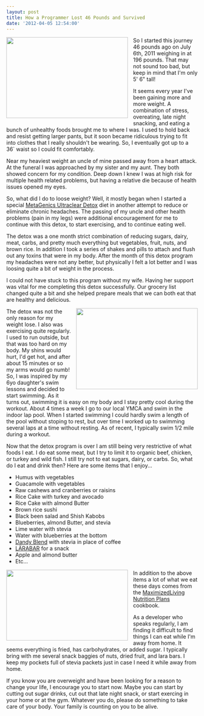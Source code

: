 ```yaml
---
layout: post
title: How a Programmer Lost 46 Pounds and Survived
date: '2012-04-05 12:54:00'
---
```


<div class="separator" style="clear: both; text-align: center;">
<a href="http://4.bp.blogspot.com/-pdgvQdlMelk/T30ZtSA8vAI/AAAAAAAAN1w/C85M_dUxIes/s1600/weight-loss-plateau.jpg" imageanchor="1" style="clear: left; float: left; margin-bottom: 1em; margin-right: 1em;"><img border="0" height="213" src="http://4.bp.blogspot.com/-pdgvQdlMelk/T30ZtSA8vAI/AAAAAAAAN1w/C85M_dUxIes/s320/weight-loss-plateau.jpg" width="320" /></a></div>
So I started this journey 46 pounds ago on July 6th, 2011 weighing in at 196 pounds. That may not sound too bad, but keep in mind that I'm only 5' 6" tall!

It seems every year I've been gaining more and more weight. A combination of stress, overeating, late night snacking, and eating a bunch of unhealthy foods brought me to where I was. I used to hold back and resist getting larger pants, but it soon became ridiculous trying to fit into clothes that I really shouldn't be wearing. So, I eventually got up to a 36` waist so I could fit comfortably.

Near my heaviest weight an uncle of mine passed away from a heart attack. At the funeral I was approached by my sister and my aunt. They both showed concern for my condition. Deep down I knew I was at high risk for multiple health related problems, but having a relative die because of health issues opened my eyes.

So, what did I do to loose weight? Well, it mostly began when I started a special <a href="http://www.cp24.com/PDF/detox28day.pdf">MetaGenics Ultraclear Detox</a> diet in another attempt to reduce or eliminate chronic headaches. The passing of my uncle and other health problems (pain in my legs) were additional encouragement for me to continue with this detox, to start exercising, and to continue eating well.

The detox was a one month strict combination of reducing sugars, dairy, meat, carbs, and pretty much everything but vegetables, fruit, nuts, and brown rice. In addition I took a series of shakes and pills to attach and flush out any toxins that were in my body. After the month of this detox program my headaches were not any better, but physically I felt a lot better and I was loosing quite a bit of weight in the process. 

I could not have stuck to this program without my wife. Having her support was vital for me completing this detox successfully. Our grocery list changed quite a bit and she helped prepare meals that we can both eat that are healthy and delicious.

<div class="separator" style="clear: both; text-align: center;">
<a href="http://2.bp.blogspot.com/-DBCE-LSGVW0/T32Ton_NceI/AAAAAAAAN20/KXmMNvojZzo/s1600/pool.jpg" imageanchor="1" style="clear: right; float: right; margin-bottom: 1em; margin-left: 1em;"><img border="0" height="213" src="http://2.bp.blogspot.com/-DBCE-LSGVW0/T32Ton_NceI/AAAAAAAAN20/KXmMNvojZzo/s320/pool.jpg" width="320" /></a></div>
The detox was not the only reason for my weight lose. I also was exercising quite regularly. I used to run outside, but that was too hard on my body. My shins would hurt, I'd get hot, and after about 15 minutes or so my arms would go numb! So, I was inspired by my 6yo daughter's swim lessons and decided to start swimming. As it turns out, swimming it is easy on my body and I stay pretty cool during the workout. About 4 times a week I go to our local YMCA and swim in the indoor lap pool. When I started swimming I could hardly swim a length of the pool without stoping to rest, but over time I worked up to swimming several laps at a time without resting. As of recent, I typically swim 1/2 mile during a workout.

Now that the detox program is over I am still being very restrictive of what foods I eat. I do eat some meat, but I try to limit it to organic beef, chicken, or turkey and wild fish. I still try not to eat sugars, dairy, or carbs. So, what do I eat and drink then? Here are some items that I enjoy...

<ul>
<li>Humus with vegetables</li>
<li>Guacamole with vegetables</li>
<li>Raw cashews and cranberries or raisins</li>
<li>Rice Cake with turkey and avocado</li>
<li>Rice Cake with almond Butter</li>
<li>Brown rice sushi</li>
<li>Black been salad and Shish Kabobs</li>
<li>Blueberries, almond Butter, and stevia</li>
<li>Lime water with stevia</li>
<li>Water with blueberries at the bottom</li>
<li><a href="http://www.dandyblend.com/">Dandy Blend</a> with stevia in place of coffee</li>
<li><a href="http://www.larabar.com/">LÄRABAR</a> for a snack</li>
<li>Apple and almond butter</li>
<li>Etc...</li>
</ul>

<div class="separator" style="clear: both; text-align: center;">
<a href="http://1.bp.blogspot.com/-_3oQ0SSs8Ss/T30aBJs35II/AAAAAAAAN14/weO2ioPXAI4/s1600/about-our-recipes.jpg" imageanchor="1" style="clear: left; float: left; margin-bottom: 1em; margin-right: 1em;"><img border="0" height="186" src="http://1.bp.blogspot.com/-_3oQ0SSs8Ss/T30aBJs35II/AAAAAAAAN14/weO2ioPXAI4/s320/about-our-recipes.jpg" width="320" /></a></div>
In addition to the above items a lot of what we eat these days comes from the <a href="http://store.maximizedliving.com/Scripts/prodView.asp?idproduct=140">MaximizedLiving Nutrition Plans</a> cookbook.

As a developer who speaks regularly, I am finding it difficult to find things I can eat while I'm away from home. It seems everything is fried, has carbohydrates, or added sugar. I typically bring with me several snack baggies of nuts, dried fruit, and lara bars. I keep my pockets full of stevia packets just in case I need it while away from home. 

If you know you are overweight and have been looking for a reason to change your life, I encourage you to start now. Maybe you can start by cutting out sugar drinks, cut out that late night snack, or start exercing in your home or at the gym. Whatever you do, please do something to take care of your body. Your family is counting on you to be alive.
